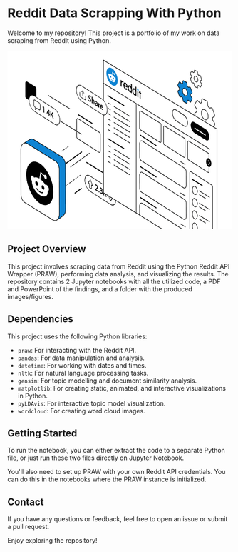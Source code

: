 # Reddit Data Scrapping With Python

Welcome to my repository! This project is a portfolio of my work on data scraping from Reddit using Python. 

<img height="400" src="./Banner.png">

## Project Overview

This project involves scraping data from Reddit using the Python Reddit API Wrapper (PRAW), performing data analysis, and visualizing the results. The repository contains 2 Jupyter notebooks with all the utilized code, a PDF and PowerPoint of the findings, and a folder with the produced images/figures.

## Dependencies

This project uses the following Python libraries:

- `praw`: For interacting with the Reddit API.
- `pandas`: For data manipulation and analysis.
- `datetime`: For working with dates and times.
- `nltk`: For natural language processing tasks.
- `gensim`: For topic modelling and document similarity analysis.
- `matplotlib`: For creating static, animated, and interactive visualizations in Python.
- `pyLDAvis`: For interactive topic model visualization.
- `wordcloud`: For creating word cloud images.

## Getting Started

To run the notebook, you can either extract the code to a separate Python file, or just run these two files directly on Jupyter Notebook.

You'll also need to set up PRAW with your own Reddit API credentials. You can do this in the notebooks where the PRAW instance is initialized.

## Contact

If you have any questions or feedback, feel free to open an issue or submit a pull request.

Enjoy exploring the repository!

<br>
